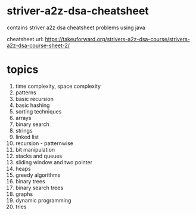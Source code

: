 # striver-a2z-dsa-cheatsheet
contains striver a2z dsa cheatsheet problems using java

cheatsheet url: https://takeuforward.org/strivers-a2z-dsa-course/strivers-a2z-dsa-course-sheet-2/

# topics
1. time complexity, space complexity
2. patterns
3. basic recursion
4. basic hashing
5. sorting techniques
6. arrays
7. binary search
8. strings
9. linked list
10. recursion - patternwise
11. bit manipulation
12. stacks and queues
13. sliding window and two pointer
14. heaps
15. greedy algorithms
16. binary trees
17. binary search trees
18. graphs
19. dynamic programming
20. tries
